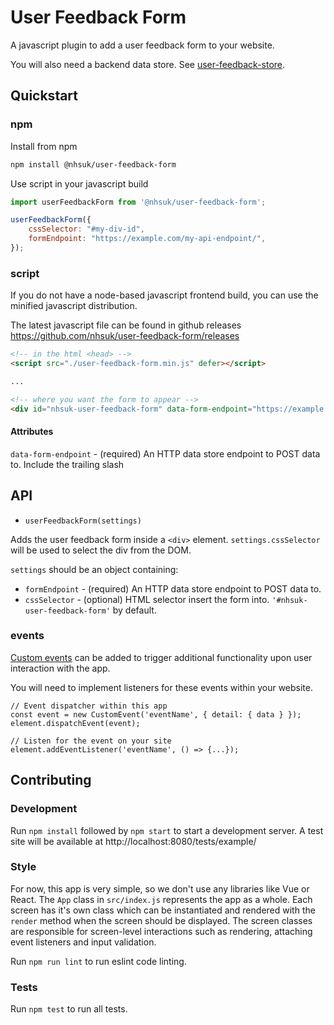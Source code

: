 # User Feedback Form

A javascript plugin to add a user feedback form to your website.

You will also need a backend data store. See [user-feedback-store](https://github.com/nhsuk/user-feedback-store).

## Quickstart

### npm

Install from npm
```bash
npm install @nhsuk/user-feedback-form
```

Use script in your javascript build

```js
import userFeedbackForm from '@nhsuk/user-feedback-form';

userFeedbackForm({
    cssSelector: "#my-div-id",
    formEndpoint: "https://example.com/my-api-endpoint/",
});
```

### script

If you do not have a node-based javascript frontend build, you can use the minified javascript distribution.

The latest javascript file can be found in github releases https://github.com/nhsuk/user-feedback-form/releases

```html
<!-- in the html <head> -->
<script src="./user-feedback-form.min.js" defer></script>

...

<!-- where you want the form to appear -->
<div id="nhsuk-user-feedback-form" data-form-endpoint="https://example.com/endpoint/"></div>
```

#### Attributes

`data-form-endpoint` - (required) An HTTP data store endpoint to POST data to. Include the trailing slash

## API

- `userFeedbackForm(settings)`

Adds the user feedback form inside a `<div>` element. `settings.cssSelector` will be used to select the div from the DOM.

`settings` should be an object containing:

* `formEndpoint` - (required) An HTTP data store endpoint to POST data to.
* `cssSelector` - (optional) HTML selector insert the form into. `'#nhsuk-user-feedback-form'` by default.

### events

[Custom events](https://developer.mozilla.org/en-US/docs/Web/Guide/Events/Creating_and_triggering_events) can be added to trigger additional functionality upon user interaction with the app.

You will need to implement listeners for these events within your website.

```
// Event dispatcher within this app
const event = new CustomEvent('eventName', { detail: { data } });
element.dispatchEvent(event);
```

```
// Listen for the event on your site
element.addEventListener('eventName', () => {...});
```

## Contributing

### Development

Run `npm install` followed by `npm start` to start a development server. A test site will be available at http://localhost:8080/tests/example/

### Style

For now, this app is very simple, so we don't use any libraries like Vue or React.
The `App` class in `src/index.js` represents the app as a whole.
Each screen has it's own class which can be instantiated and rendered with the `render` method when the screen should be displayed.
The screen classes are responsible for screen-level interactions such as rendering, attaching event listeners and input validation.

Run `npm run lint` to run eslint code linting.

### Tests

Run `npm test` to run all tests.
